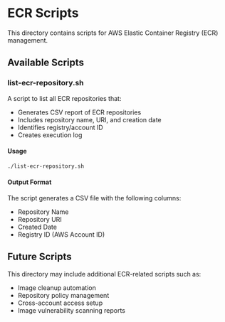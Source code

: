 # ECR Scripts

This directory contains scripts for AWS Elastic Container Registry (ECR) management.

## Available Scripts

### list-ecr-repository.sh

A script to list all ECR repositories that:

- Generates CSV report of ECR repositories
- Includes repository name, URI, and creation date
- Identifies registry/account ID
- Creates execution log

#### Usage

```bash
./list-ecr-repository.sh
```

#### Output Format

The script generates a CSV file with the following columns:

- Repository Name
- Repository URI
- Created Date
- Registry ID (AWS Account ID)

## Future Scripts

This directory may include additional ECR-related scripts such as:

- Image cleanup automation
- Repository policy management
- Cross-account access setup
- Image vulnerability scanning reports
